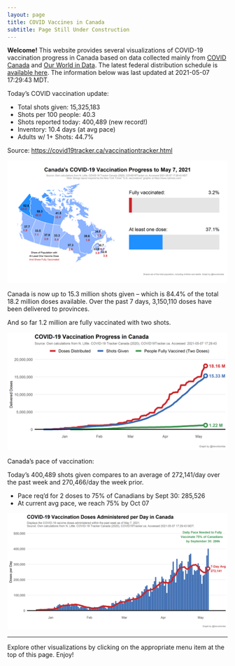 ```yaml
---
layout: page
title: COVID Vaccines in Canada
subtitle: Page Still Under Construction
---
```

**Welcome!** This website provides several visualizations of COVID-19
vaccination progress in Canada based on data collected mainly from
[COVID Canada](https://covid19tracker.ca/vaccinationtracker.html) and
[Our World in Data](https://ourworldindata.org/covid-vaccinations). The
latest federal distribution schedule is [available
here](https://www.canada.ca/en/public-health/services/diseases/2019-novel-coronavirus-infection/prevention-risks/covid-19-vaccine-treatment/vaccine-rollout.html).
The information below was last updated at 2021-05-07 17:29:43 MDT.

Today’s COVID vaccination update:

-   Total shots given: 15,325,183
-   Shots per 100 people: 40.3
-   Shots reported today: 400,489 (new record!)
-   Inventory: 10.4 days (at avg pace)
-   Adults w/ 1+ Shots: 44.7%

Source:
<a href="https://covid19tracker.ca/vaccinationtracker.html" class="uri">https://covid19tracker.ca/vaccinationtracker.html</a>

![](Plots/plot_main.png)

Canada is now up to 15.3 million shots given – which is 84.4% of the
total 18.2 million doses available. Over the past 7 days, 3,150,110
doses have been delivered to provinces.

And so far 1.2 million are fully vaccinated with two shots.

![](Plots/plot_total.png)

Canada’s pace of vaccination:

Today’s 400,489 shots given compares to an average of 272,141/day over
the past week and 270,466/day the week prior.

-   Pace req’d for 2 doses to 75% of Canadians by Sept 30: 285,526
-   At current avg pace, we reach 75% by Oct 07

![](Plots/pace_national.png)

------------------------------------------------------------------------

Explore other visualizations by clicking on the appropriate menu item at
the top of this page. Enjoy!
